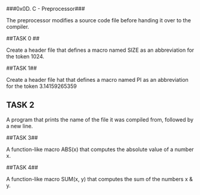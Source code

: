 ###0x0D. C - Preprocessor###

The preprocessor modifies a source code file before handing
it over to the compiler.

##TASK 0 ##

Create a header file that defines a macro named SIZE as an abbreviation
for the token  1024.

##TASK 1##

Create a header file hat that defines a macro named PI as an abbreviation
for the token 3.14159265359

## TASK 2 ##

A program that prints the name of the file it was compiled from,
followed by a new line.

##TASK 3##

A function-like macro ABS(x) that computes the absolute value of a number x.

##TASK 4##

A function-like macro SUM(x, y) that computes the sum of the numbers x & y.
